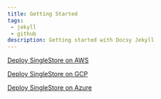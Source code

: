```yaml
---
title: Getting Started
tags:
 - jekyll
 - github
description: Getting started with Docsy Jekyll
---
```


[Deploy SingleStore on AWS](AWS/deploying)

[Deploy SingleStore on GCP](GCP/deploying)

[Deploy SingleStore on Azure](Azure/deploying)
